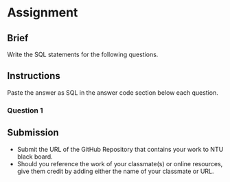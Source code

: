 # Assignment

## Brief

Write the SQL statements for the following questions.

## Instructions

Paste the answer as SQL in the answer code section below each question.

### Question 1

## Submission

- Submit the URL of the GitHub Repository that contains your work to NTU black board.
- Should you reference the work of your classmate(s) or online resources, give them credit by adding either the name of your classmate or URL.
